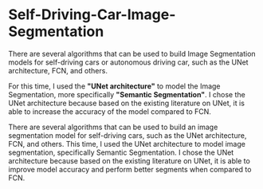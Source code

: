 # Self-Driving-Car-Image-Segmentation

There are several algorithms that can be used to build Image Segmentation models for self-driving cars or autonomous driving car, such as the UNet architecture, FCN, and others.

For this time, I used the **"UNet architecture"** to model the Image Segmentation, more specifically **"Semantic Segmentation"**. 
I chose the UNet architecture because based on the existing literature on UNet, it is able to increase the accuracy of the model compared to FCN.

There are several algorithms that can be used to build an image segmentation model for self-driving cars, such as the UNet architecture, FCN, and others.
This time, I used the UNet architecture to model image segmentation, specifically Semantic Segmentation. 
I chose the UNet architecture because based on the existing literature on UNet, it is able to improve model accuracy and perform better segments when compared to FCN.
